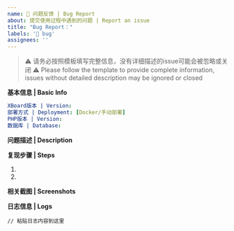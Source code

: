 ```yaml
---
name: 🐛 问题反馈 | Bug Report
about: 提交使用过程中遇到的问题 | Report an issue
title: "Bug Report："
labels: '🐛 bug'
assignees: ''
---
```


<!-- 🔴 请注意：XrayR等非XBoard问题请前往相应项目提问 -->
<!-- 🔴 Note: For XrayR and other non-XBoard issues, please report to their respective projects -->

> ⚠️ 请务必按照模板填写完整信息，没有详细描述的issue可能会被忽略或关闭
> ⚠️ Please follow the template to provide complete information, issues without detailed description may be ignored or closed

**基本信息 | Basic Info**
```yaml
XBoard版本 | Version:
部署方式 | Deployment: [Docker/手动部署]
PHP版本 | Version:
数据库 | Database:
```

**问题描述 | Description**
<!-- 简要描述你遇到的问题 -->


**复现步骤 | Steps**
<!-- 如何复现这个问题？ -->
1. 
2. 

**相关截图 | Screenshots**
<!-- 拖拽图片到这里（请注意隐藏敏感信息）-->

**日志信息 | Logs**
<!-- storage/logs 目录下的日志 -->
```log
// 粘贴日志内容到这里
```